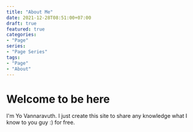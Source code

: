 ```yaml
---
title: "About Me"
date: 2021-12-28T08:51:00+07:00
draft: true
featured: true
categories: 
- "Page"
series: 
- "Page Series"
tags: 
- "Page"
- "About"
---
```


# Welcome to be here

I'm Yo Vannaravuth. I just create this site to share any knowledge what I know to you guy :) for free.

